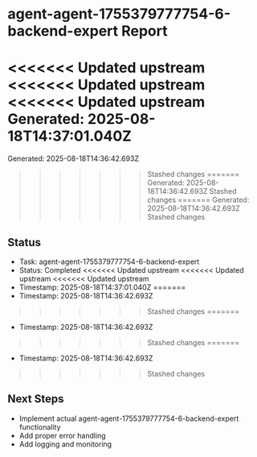 # agent-agent-1755379777754-6-backend-expert Report

<<<<<<< Updated upstream
<<<<<<< Updated upstream
<<<<<<< Updated upstream
Generated: 2025-08-18T14:37:01.040Z
=======
Generated: 2025-08-18T14:36:42.693Z
>>>>>>> Stashed changes
=======
Generated: 2025-08-18T14:36:42.693Z
>>>>>>> Stashed changes
=======
Generated: 2025-08-18T14:36:42.693Z
>>>>>>> Stashed changes

## Status
- Task: agent-agent-1755379777754-6-backend-expert
- Status: Completed
<<<<<<< Updated upstream
<<<<<<< Updated upstream
<<<<<<< Updated upstream
- Timestamp: 2025-08-18T14:37:01.040Z
=======
- Timestamp: 2025-08-18T14:36:42.693Z
>>>>>>> Stashed changes
=======
- Timestamp: 2025-08-18T14:36:42.693Z
>>>>>>> Stashed changes
=======
- Timestamp: 2025-08-18T14:36:42.693Z
>>>>>>> Stashed changes

## Next Steps
- Implement actual agent-agent-1755379777754-6-backend-expert functionality
- Add proper error handling
- Add logging and monitoring
